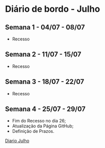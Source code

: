 # Diário de bordo - Julho



## Semana 1 - 04/07 - 08/07
- Recesso

## Semana 2 - 11/07 - 15/07
- Recesso

## Semana 3 - 18/07 - 22/07
- Recesso

## Semana 4 - 25/07 - 29/07
- Fim do Recesso no dia 26;
- Atualização da Página GitHub;
- Definição de Prazos.


[Diario Julho](https://github.com/AnaLuSG/ProjetoTCC/blob/main/diario_de_bordo/julho.md)
